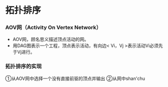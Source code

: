 


# 拓扑排序
### AOV网（Activity On Vertex Network）
- AOV网，顾名思义描述顶点活动的网。
- 用DAG图表示一个工程，顶点表示活动，有向边< Vi，Vj >表示活动Vi必须先于Vj进行。

### 拓扑排序的实现
①从AOV网中选择一个没有直接前驱的顶点并输出
②从网中shan'chu


<!--stackedit_data:
eyJoaXN0b3J5IjpbLTEwODMxODMzMTksLTE0NzIyNTE1NjIsND
gxNDg4ODAzXX0=
-->